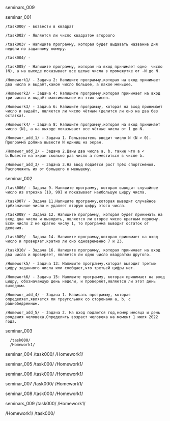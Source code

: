 seminars_009

  seminar_001

    /task000/ - возвести в квадрат

    /task002/ - Является ли число квадратом второого

    /task003/ - Напишите программу, которая будет выдавать название дня недели по заданному номеру.

    /task004/ - 

    /task005/ - Напишите программу, которая на вход принимает одно  число (N), а на выходе показывает все целые числа в промежутке от -N до N.

    /Homework1/ - Задача 2: Напишите программу,которая на вход принимает два числа и выдаёт,какое число большее, а какое меньшее.

    /Homework2/ - Задача 4: Напишите программу,которая принимает на вход три числа и выдаёт максимальное из этих чисел.

    /Homework3/ - Задача 6: Напишите программу, которая на вход принимает число и выдаёт, является ли число чётным (делится ли оно на два без остатка).

    /Homework4/ - Задача 8: Напишите программу,которая на вход принимает число (N), а на выходе показывает все чётные числа от 1 до N.

    /Homewor_add_1/ - Задача 1. Пользователь вводит число N (N > 0). Программа должна вывести N единиц на экран.

    /Homewor_add_2/ - Задача 2.Даны два числа a, b, такие что a < b.Вывести на экран сколько раз число a поместиться в числе b.

    /Homewor_add_3/ - Задача 3.На ввод подаётся рост трёх спортсменов. Расположить их от большего к меньшему.


  seminar_002

    /task006/ - Задача 9. Напишите программу, которая выводит случайное число из отрезка [10, 99] и показывает наибольшую цифру числа.

    /task007/ - Задача 11.Напишите программу,которая выводит случайное трёхзначное число и удаляет вторую цифру этого числа.

    /task008/ - Задача 12. Напишите программу, которая будет принимать на вход два числа и выводить, является ли второе число кратным первому. Если число 2 не кратно числу 1, то программа выводит остаток от деления.

    /task009/ - Задача 14. Напишите программу,которая принимает на вход число и проверяет,кратно ли оно одновременно 7 и 23.

    /task010/ - Задача 16. Напишите программу, которая принимает на вход два числа и проверяет, является ли одно число квадратом другого.

    /Homework5/ - Задача 13: Напишите программу,которая выводит третью цифру заданного числа или сообщает,что третьей цифры нет.

    /Homework6/ - Задача 15: Напишите программу, которая принимает на вход цифру, обозначающую день недели, и проверяет,является ли этот день выходным.

    /Homewor_add_4/ - Задача 1. Написать программу, которая определяет,является ли треугольник со сторонами a, b, c равнобедренным.

    /Homewor_add_5/ - Задача 2. На вход подаются год,номер месяца и день рождения человека,Определить возраст человека на момент 1 июля 2022 года.

  seminar_003
  
      /task000/
      /Homework1/

  seminar_004
      /task000/
      /Homework1/

  seminar_005
      /task000/
      /Homework1/

  seminar_006
      /task000/
      /Homework1/

  seminar_007
      /task000/
      /Homework1/

  seminar_008
    /task000/
    /Homework1/

  seminars_009
    /task000/
    /Homework1/




/Homework1/
/task000/
